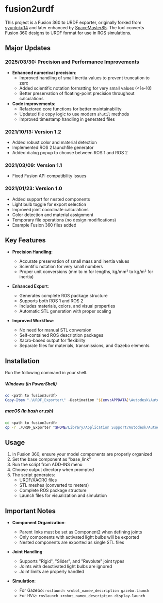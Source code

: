 # fusion2urdf

This project is a Fusion 360 to URDF exporter, originally forked from [syuntoku14](https://github.com/syuntoku14/fusion2urdf) and later enhanced by [SpaceMaster85](https://github.com/SpaceMaster85/fusion2urdf). The tool converts Fusion 360 designs to URDF format for use in ROS simulations.

## Major Updates

### 2025/03/30: Precision and Performance Improvements
* **Enhanced numerical precision**:
  - Improved handling of small inertia values to prevent truncation to zero
  - Added scientific notation formatting for very small values (<1e-10)
  - Better preservation of floating-point precision throughout calculations
* **Code improvements**:
  - Refactored core functions for better maintainability
  - Updated file copy logic to use modern `shutil` methods
  - Improved timestamp handling in generated files

### 2021/10/13: Version 1.2
* Added robust color and material detection
* Implemented ROS 2 launchfile generator
* Added dialog popup to choose between ROS 1 and ROS 2

### 2021/03/09: Version 1.1
* Fixed Fusion API compatibility issues

### 2021/01/23: Version 1.0
* Added support for nested components
* Light bulb toggle for export selection
* Improved joint coordinate calculations
* Color detection and material assignment
* Temporary file operations (no design modifications)
* Example Fusion 360 files added

## Key Features

* **Precision Handling**:
  - Accurate preservation of small mass and inertia values
  - Scientific notation for very small numbers
  - Proper unit conversions (mm to m for lengths, kg/mm² to kg/m² for inertia)

* **Enhanced Export**:
  - Generates complete ROS package structure
  - Supports both ROS 1 and ROS 2
  - Includes materials, colors, and visual properties
  - Automatic STL generation with proper scaling

* **Improved Workflow**:
  - No need for manual STL conversion
  - Self-contained ROS description packages
  - Xacro-based output for flexibility
  - Separate files for materials, transmissions, and Gazebo elements

## Installation

Run the following command in your shell.

##### Windows (In PowerShell)
```powershell
cd <path to fusion2urdf>
Copy-Item ".\URDF_Exporter\" -Destination "${env:APPDATA}\Autodesk\Autodesk Fusion 360\API\Scripts\" -Recurse
```

##### macOS (In bash or zsh)
```bash
cd <path to fusion2urdf>
cp -r ./URDF_Exporter "$HOME/Library/Application Support/Autodesk/Autodesk Fusion 360/API/Scripts/"
```

## Usage

1. In Fusion 360, ensure your model components are properly organized
2. Set the base component as "base_link"
3. Run the script from ADD-INS menu
4. Choose output directory when prompted
5. The script generates:
   - URDF/XACRO files
   - STL meshes (converted to meters)
   - Complete ROS package structure
   - Launch files for visualization and simulation

## Important Notes

* **Component Organization**:
  - Parent links must be set as Component2 when defining joints
  - Only components with activated light bulbs will be exported
  - Nested components are exported as single STL files

* **Joint Handling**:
  - Supports "Rigid", "Slider", and "Revolute" joint types
  - Joints with deactivated light bulbs are ignored
  - Joint limits are properly handled

* **Simulation**:
  - For Gazebo: `roslaunch <robot_name>_description gazebo.launch`
  - For RViz: `roslaunch <robot_name>_description display.launch`
```